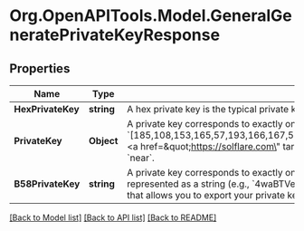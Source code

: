 
# Org.OpenAPITools.Model.GeneralGeneratePrivateKeyResponse

## Properties

Name | Type | Description | Notes
------------ | ------------- | ------------- | -------------
**HexPrivateKey** | **string** | A hex private key is the typical private key used on Ethereum, for example. It looks like this: &#x60;0x200b9e5baa38b0dc7551645be11b394e9bf2b04532e4af8824bed2b3de2e0dc0&#x60;.  You can use &#x60;hex_private_key&#x60; for chains: &#x60;avalanche&#x60;, &#x60;binance_smart_chain&#x60;, &#x60;ethereum&#x60;. | 
**PrivateKey** | **Object** | A private key corresponds to exactly one public key address. A private key can be used to move assets out of the wallet and sign transaction with the corresponding public key.  A private key is an array of integers (e.g.,   &#x60;[185,108,153,165,57,193,166,167,58,148,133,121,92,252,242,13,233,246,35,103,185,20,27,56,111,169,12,50,50,36,83,156,173,195,143,75,135,78,204,129,217,231,58,129,69,180,185,86,119,43,200,193,94,112,31,135,68,128,207,26,85,150,68,181]&#x60;).  &lt;a href&#x3D;\&quot;https://solflare.com\&quot; target&#x3D;\&quot;_blank\&quot;&gt;Solflare&lt;/a&gt; is a popular wallet interface on Solana that allows you to export your private key in this format.  You can use &#x60;private_key&#x60; for Chains: &#x60;avalanche&#x60;, &#x60;binance_smart_chain&#x60;, &#x60;ethereum&#x60;, &#x60;solana&#x60;, &#x60;near&#x60;. | 
**B58PrivateKey** | **string** | A private key corresponds to exactly one public key address. A private key can be used to move assets out of the wallet and sign transaction with the corresponding public key.  A base58-encoded private key is a base58-encoded version of the typical private key. It is represented as a string (e.g., &#x60;4waBTVeAVWEAczSdx36uMrR19668ACgQDs7r386vrUes3UCzvXCQ2FPSCVGb1zJrwcULgpNzgABreyQaWSpGBwfx&#x60;).  &lt;a href&#x3D;\&quot;https://phantom.app\&quot; target&#x3D;\&quot;_blank\&quot;&gt;Phantom&lt;/a&gt; is a popular wallet interface on Solana that allows you to export your private key in this format.  You can use &#x60;b58_private_key&#x60; for Chains: &#x60;solana&#x60;, &#x60;near&#x60; | 

[[Back to Model list]](../README.md#documentation-for-models)
[[Back to API list]](../README.md#documentation-for-api-endpoints)
[[Back to README]](../README.md)

